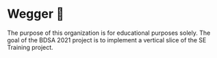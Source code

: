 # Wegger 👋

The purpose of this organization is for educational purposes solely. The goal of the BDSA 2021 project is to implement a vertical slice of the SE Training project. 


